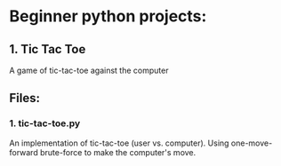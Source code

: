 # Beginner python projects: 
 ## 1. Tic Tac Toe 
 A game of tic-tac-toe against the computer



## Files:
### 1. tic-tac-toe.py
An implementation of tic-tac-toe (user vs. computer). Using one-move-forward brute-force to make the computer's move.

